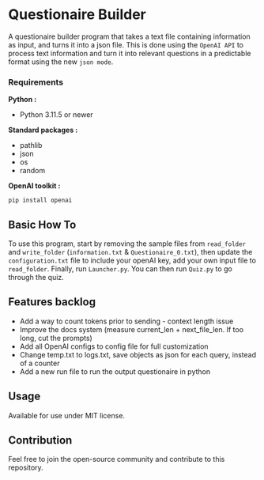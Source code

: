 # Questionaire Builder
A questionaire builder program that takes a text file containing information as input, and turns it into a json file. This is done using the ```OpenAI API``` to process text information and turn it into relevant questions in a predictable format using the new ```json mode```.



### Requirements
__Python :__
- Python 3.11.5 or newer

__Standard packages :__
- pathlib
- json
- os
- random

__OpenAI toolkit :__

`pip install openai`



## Basic How To
To use this program, start by removing the sample files from ```read_folder``` and ```write_folder``` (```information.txt``` & ```Questionaire_0.txt```),
then update the ```configuration.txt``` file to include your openAI key, add your own input file to ```read_folder```. Finally, run ```Launcher.py```.
You can then run ```Quiz.py``` to go through the quiz.


## Features backlog
- Add a way to count tokens prior to sending - context length issue
- Improve the docs system (measure current_len + next_file_len. If too long, cut the prompts)
- Add all OpenAI configs to config file for full customization
- Change temp.txt to logs.txt, save objects as json for each query, instead of a counter
- Add a new run file to run the output questionaire in python


## Usage
Available for use under MIT license.

## Contribution
Feel free to join the open-source community and contribute to this repository.
